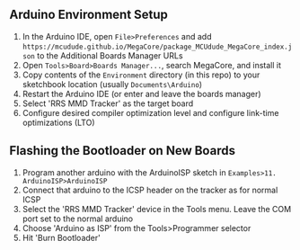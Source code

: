 ## Arduino Environment Setup

1. In the Arduino IDE, open `File>Preferences` and add `https://mcudude.github.io/MegaCore/package_MCUdude_MegaCore_index.json` to the Additional Boards Manager URLs
2. Open `Tools>Board>Boards Manager...`, search MegaCore, and install it
3. Copy contents of the `Environment` directory (in this repo) to your sketchbook location (usually `Documents\Arduino`)
4. Restart the Arduino IDE (or enter and leave the boards manager)
5. Select 'RRS MMD Tracker' as the target board
6. Configure desired compiler optimization level and configure link-time optimizations (LTO)

## Flashing the Bootloader on New Boards

1. Program another arduino with the ArduinoISP sketch in `Examples>11. ArduinoISP>ArduinoISP`
2. Connect that arduino to the ICSP header on the tracker as for normal ICSP
3. Select the 'RRS MMD Tracker' device in the Tools menu.  Leave the COM port set to the normal arduino
4. Choose 'Arduino as ISP' from the Tools>Programmer selector
5. Hit 'Burn Bootloader'